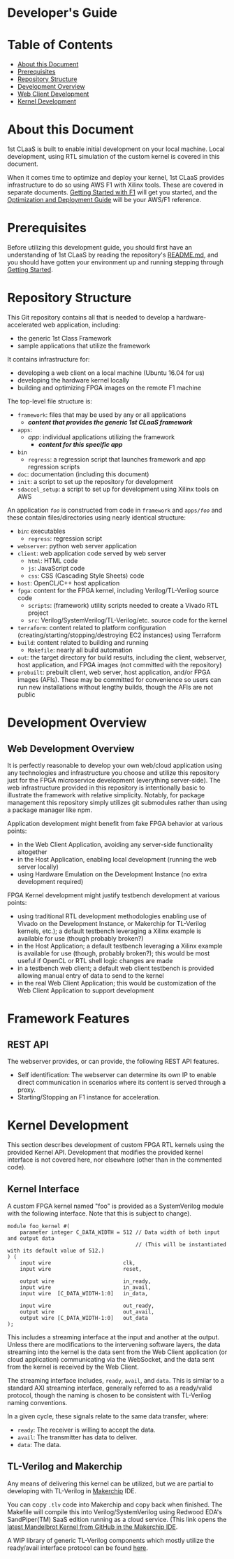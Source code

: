 # Developer's Guide

# Table of Contents

  - [About this Document](#about)
  - [Prerequisites](#prereq)
  - [Repository Structure](#repo)
  - [Development Overview](#overview)
  - [Web Client Development](#web_dev)
  - [Kernel Development](#kernel_dev)  



<a name="about"></a>
# About this Document

1st CLaaS is built to enable initial development on your local machine. Local development, using RTL simulation of the custom kernel is covered in this document.

When it comes time to optimize and deploy your kernel, 1st CLaaS provides infrastructure to do so using AWS F1 with Xilinx tools. These are covered in separate documents. [Getting Started with F1](doc/GettingStartedF1.md) will get you started, and the [Optimization and Deployment Guide](doc/F1Guide.md) will be your AWS/F1 reference.



<a name="prereq"></a>
# Prerequisites

Before utilizing this development guide, you should first have an understanding of 1st CLaaS by reading the repository's [README.md](../README.md), and you should have gotten your environment up and running stepping through [Getting Started](doc/GettingStarted.md).

<a name="repo"></a>
# Repository Structure

This Git repository contains all that is needed to develop a hardware-accelerated web application, including:

  - the generic 1st Class Framework
  - sample applications that utilize the framework

It contains infrastructure for:

  - developing a web client on a local machine (Ubuntu 16.04 for us)
  - developing the hardware kernel locally
  - building and optimizing FPGA images on the remote F1 machine

The top-level file structure is:

  - `framework`: files that may be used by any or all applications
    - ***content that provides the generic 1st CLaaS framework***
  - `apps`:
    - _app_: individual applications utilizing the framework
      - ***content for this specific app***
  - `bin`
    - `regress`: a regression script that launches framework and app regression scripts
  - `doc`: documentation (including this document)
  - `init`: a script to set up the repository for development
  - `sdaccel_setup`: a script to set up for development using Xilinx tools on AWS

An application _`foo`_ is constructed from code in `framework` and `apps/`_`foo`_ and these contain files/directories using nearly identical structure:

  - `bin`: executables
    - `regress`: regression script
  - `webserver`: python web server application
  - `client`: web application code served by web server
    - `html`: HTML code
    - `js`: JavaScript code
    - `css`: CSS (Cascading Style Sheets) code
  - `host`: OpenCL/C++ host application
  - `fpga`: content for the FPGA kernel, including Verilog/TL-Verilog source code
    - `scripts`: (framework) utility scripts needed to create a Vivado RTL project
    - `src`: Verilog/SystemVerilog/TL-Verilog/etc. source code for the kernel
  - `terraform`: content related to platform configuration (creating/starting/stopping/destroying EC2 instances) using Terraform
  - `build`: content related to building and running
    - `Makefile`: nearly all build automation
  - `out`: the target directory for build results, including the client, webserver, host application, and FPGA images (not committed with the repository)
  - `prebuilt`: prebuilt client, web server, host application, and/or FPGA images (AFIs). These may be committed for convenience so users can run new installations without lengthy builds, though the AFIs are not public



<a name="overview"></a>
# Development Overview

## Web Development Overview

It is perfectly reasonable to develop your own web/cloud application using any technologies and infrastructure you choose and utilize this repository just for the FPGA microservice development (everything server-side). The web infrastructure provided in this repository is intentionally basic to illustrate the framework with relative simplicity. Notably, for package management this repository simply utilizes git submodules rather than using a package manager like npm.

Application development might benefit from fake FPGA behavior at various points:

  - in the Web Client Application, avoiding any server-side functionality altogether
  - in the Host Application, enabling local development (running the web server locally)
  - using Hardware Emulation on the Development Instance (no extra development required)

FPGA Kernel development might justify testbench development at various points:

  - using traditional RTL development methodologies enabling use of Vivado on the Development Instance, or Makerchip for TL-Verilog kernels, etc.); a default testbench leveraging a Xilinx example is available for use (though probably broken?)
  - in the Host Application; a default testbench leveraging a Xilinx example is available for use (though, probably broken?); this would be most useful if OpenCL or RTL shell logic changes are made
  - in a testbench web client; a default web client testbench is provided allowing manual entry of data to send to the kernel
  - in the real Web Client Application; this would be customization of the Web Client Application to support development



<a name="framework"></a>
# Framework Features

## REST API

The webserver provides, or can provide, the following REST API features.

  - Self identification: The webserver can determine its own IP to enable direct communication in scenarios where its content is served through a proxy.
  - Starting/Stopping an F1 instance for acceleration.


<a name="ernel_dev"></a>
# Kernel Development

This section describes development of custom FPGA RTL kernels using the provided Kernel API. Development that modifies the provided kernel interface is not covered here, nor elsewhere (other than in the commented code).


## Kernel Interface

A custom FPGA kernel named "foo" is provided as a SystemVerilog module with the following interface. Note that this is subject to change).

```
module foo_kernel #(
    parameter integer C_DATA_WIDTH = 512 // Data width of both input and output data
                                         // (This will be instantiated with its default value of 512.)
) (
    input wire                       clk,
    input wire                       reset,

    output wire                      in_ready,
    input wire                       in_avail,
    input wire  [C_DATA_WIDTH-1:0]   in_data,

    input wire                       out_ready,
    output wire                      out_avail,
    output wire [C_DATA_WIDTH-1:0]   out_data
);
```

This includes a streaming interface at the input and another at the output. Unless there are modifications to the intervening software layers, the data streaming into the kernel is the data sent from the Web Client application (or cloud application) communicating via the WebSocket, and the data sent from the kernel is received by the Web Client.

The streaming interface includes, `ready`, `avail`, and `data`. This is similar to a standard AXI streaming interface, generally referred to as a ready/valid protocol, though the naming is chosen to be consistent with TL-Verilog naming conventions.

In a given cycle, these signals relate to the same data transfer, where:

  - `ready`: The receiver is willing to accept the data.
  - `avail`: The transmitter has data to deliver.
  - `data`: The data.


## TL-Verilog and Makerchip

Any means of delivering this kernel can be utilized, but we are partial to developing with TL-Verilog in  [Makerchip](https://makerchip.com/) IDE.

You can copy `.tlv` code into Makerchip and copy back when finished. The Makefile will compile this into Verilog/SystemVerilog using
Redwood EDA's SandPiper(TM) SaaS edition running as a cloud service. (This link opens the
<a href="http://www.makerchip.com/sandbox?code_url=https:%2F%2Fraw.githubusercontent.com%2Falessandrocomodi%2Ffpga-webserver%2Fmaster%2Fapps%2Fmandelbrot%2Ffpga%2Fsrc%2Fmandelbrot_kernel.tlv" target="_blank" atom-fix="_">latest Mandelbrot Kernel from GitHub in the Makerchip IDE</a>.

A WIP library of generic TL-Verilog components which mostly utilize the ready/avail interface protocol can be found <a href="https://github.com/stevehoover/tlv_flow_lib" target="_blank">here</a>.


